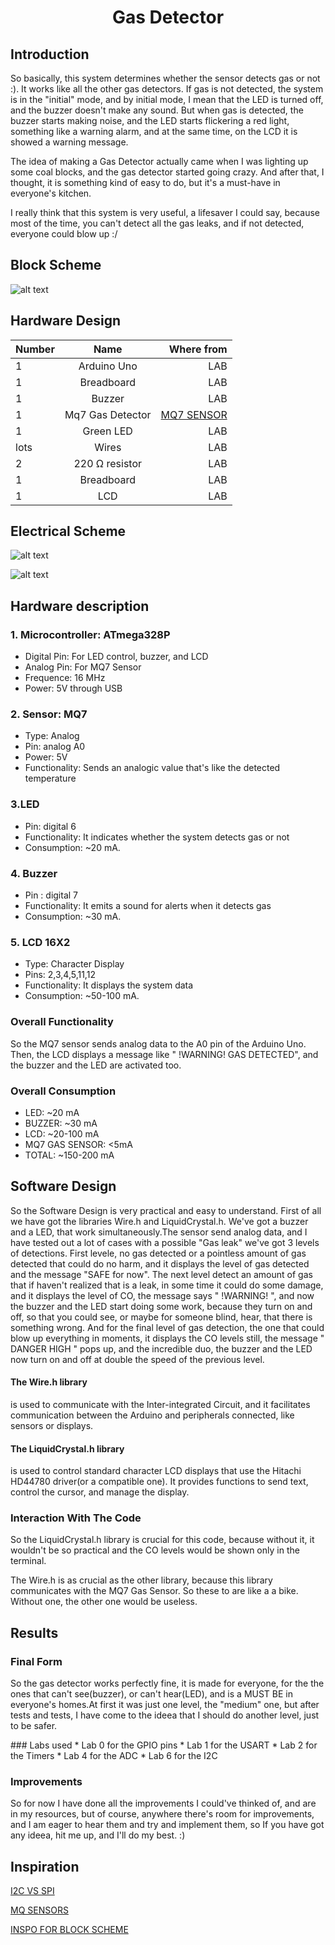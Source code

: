 <h1 align = "center" > Gas Detector </h1>

<p>
<h2>Introduction</h2>
So basically, this system determines whether the sensor detects gas or not :).
It works like all the other gas detectors. If gas is not detected, the system is in the "initial" mode, and by initial mode, I mean that the LED is turned off, and the buzzer doesn't make any sound.
But when gas is detected, the buzzer starts making noise, and the LED starts flickering a red light, something like a warning alarm, and at the same time, on the LCD it is showed a warning message.

<p> </p> 
The idea of making a Gas Detector actually came when I was lighting up some coal blocks, and the gas detector started going crazy. And after that, I thought, it is something kind of easy to do, but it's a must-have in everyone's kitchen. 

<p> </p> 
I really think that this system is very useful, a lifesaver I could say, because most of the time, you can't detect all the gas leaks, and if not detected, everyone could blow up :/
</p>


<p>
<h2>Block Scheme</h2>
  
![alt text](https://github.com/slowdrop112/Robotics/blob/main/Photos/block_scheme.png)
  
</p>


<p>
<h2>Hardware Design</h2>

| Number  | Name | Where from |
| :--- | :---: | ---: |
| 1  | Arduino Uno  | LAB |
| 1  | Breadboard  | LAB |
| 1  | Buzzer | LAB| 
| 1  | Mq7 Gas Detector  | [MQ7 SENSOR](https://www.sigmanortec.ro/Senzor-Gaz-MQ-7-Monoxid-carbon-p126101575) |
| 1  | Green LED  | LAB |
| lots  | Wires  | LAB |
| 2  | 220 Ω resistor  | LAB |
| 1  | Breadboard  | LAB | 
| 1  | LCD  | LAB |


<h2>Electrical Scheme</h2>

![alt text](https://github.com/slowdrop112/Robotics/blob/main/Photos/scheme.png)

![alt text](https://github.com/slowdrop112/Robotics/blob/main/Photos/circuit.jpeg)


## Hardware description

### 1. Microcontroller: ATmega328P
* Digital Pin: For LED control, buzzer, and LCD
* Analog Pin: For MQ7 Sensor
* Frequence: 16 MHz
* Power: 5V through USB
  
### 2. Sensor: MQ7
* Type: Analog
* Pin: analog A0
* Power: 5V
* Functionality: Sends an analogic value that's like the detected temperature

### 3.LED
* Pin: digital 6
* Functionality: It indicates whether the system detects gas or not
* Consumption: ~20 mA.

### 4. Buzzer
* Pin : digital 7
* Functionality: It emits a sound for alerts when it detects gas
* Consumption: ~30 mA.


### 5. LCD 16X2
* Type: Character Display
* Pins: 2,3,4,5,11,12
* Functionality: It displays the system data
* Consumption: ~50-100 mA.

### Overall Functionality
So the MQ7 sensor sends analog data to the A0 pin of the Arduino Uno. Then, the LCD displays a message like " !WARNING! GAS DETECTED", and the buzzer and the LED are activated too.

### Overall Consumption
* LED: ~20 mA
* BUZZER: ~30 mA
* LCD: ~20-100 mA
* MQ7 GAS SENSOR: <5mA
* TOTAL:  ~150-200 mA



</p>


<p>
<h2>Software Design</h2>
So the Software Design is very practical and easy to understand. First of all we have got the libraries Wire.h and LiquidCrystal.h. We've got a buzzer and a LED, that work simultaneously.The sensor send analog data, and I have tested out a lot of cases with a possible "Gas leak" we've got 3 levels of detections. First levele, no gas detected or a pointless amount of gas detected that could do no harm, and it displays the level of gas detected and the message "SAFE for now". The next level detect an amount of gas that if haven't realized that is a leak, in some time it could do some damage, and it displays the level of CO, the message says " !WARNING! ", and now the buzzer and the LED start doing some work, because they turn on and off, so that you could see, or maybe for someone blind, hear, that there is something wrong. And for the final level of gas detection, the one that could blow up everything in moments, it displays the CO levels still, the message " DANGER HIGH " pops up, and the incredible duo, the buzzer and the LED now turn on and off at double the speed of the  previous level. 
<h4>The Wire.h library </h4>
is used to communicate with the Inter-integrated Circuit, and it facilitates communication between the Arduino and peripherals connected, like sensors or displays.
<h4>The LiquidCrystal.h library</h4>
is used to control standard character LCD displays that use the Hitachi HD44780 driver(or a compatible one). It provides functions to send text, control the cursor, and manage the display.
<p> </p>
<h3>Interaction With The Code</h3>
So the LiquidCrystal.h library is crucial for this code, because without it, it wouldn't be so practical and the CO levels would be shown only in the terminal.
<p></p>
The Wire.h is as crucial as the other library, because this library communicates with the MQ7 Gas Sensor. So these to are like a a bike. Without one, the other one would be useless.
  
</p>



<p>
<h2>Results</h2>
  <h3>Final Form</h3>
  So the gas detector works perfectly fine, it is made for everyone, for the the ones that can't see(buzzer), or can't hear(LED), and is a MUST BE in everyone's homes.At first it was just one level, the "medium" one, but after tests and tests, I have come to the ideea that I should do another level, just to be safer.
  <p> </p>
  ### Labs used
  * Lab 0 for the GPIO pins
  * Lab 1 for the USART
  * Lab 2 for the Timers
  * Lab 4 for the ADC
  * Lab 6 for the I2C
  
  <p> </p>
  <h3>Improvements</h3>
  So for now I have done all the improvements I could've thinked of, and are in my resources, but of course, anywhere there's room for improvements, and I am eager to hear them and try and implement them, so If you have got any ideea, hit me up, and I'll do my best.  :)
</p>


<p>
<h2>Inspiration</h2>
  
[I2C VS SPI](https://forum.arduino.cc/t/spi-vs-i2c-display-interface/527963)

[MQ SENSORS](https://robocraze.com/blogs/post/mq-series-gas-sensor)

[INSPO FOR BLOCK SCHEME](https://docs.google.com/drawings/d/1UpxRyJNfczJHhNRvWdeb5kh_7IEUy5173odk93W_GSA/edit)

</p>



